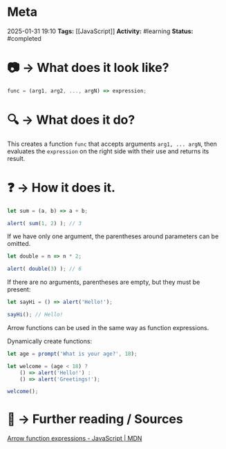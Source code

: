 # Meta
2025-01-31 19:10
**Tags:** [[JavaScript]]
**Activity:** #learning 
**Status:** #completed 

# 📷 → What does it look like?
```JavaScript title:example.js
func = (arg1, arg2, ..., argN) => expression;
```

# 🔍 → What does it do?
This creates a function `func` that accepts arguments `arg1, ... argN`, then evaluates the `expression` on the right side with their use and returns its result.

# ❓ → How it does it.
```JavaScript title:example.js
let sum = (a, b) => a + b;

alert( sum(1, 2) ); // 3
```

If we have only one argument, the parentheses around parameters can be omitted.
```JavaScript title:example.js
let double = n => n * 2;

alert( double(3) ); // 6
```

If there are no arguments, parentheses are empty, but they must be present:
```JavaScript title:example.js
let sayHi = () => alert('Hello!');

sayHi(); // Hello!
```

Arrow functions can be used in the same way as function expressions.

Dynamically create functions:
```JavaScript title:example.js
let age = prompt('What is your age?', 18);

let welcome = (age < 18) ?
	() => alert('Hello!') :
	() => alert('Greetings!');

welcome();
```

# 📑 → Further reading / Sources
[Arrow function expressions - JavaScript | MDN](https://developer.mozilla.org/en-US/docs/Web/JavaScript/Reference/Functions/Arrow_functions)
